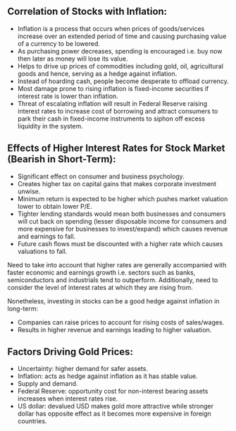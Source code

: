 ## Correlation of Stocks with Inflation:
- Inflation is a process that occurs when prices of goods/services increase over an extended period of time and causing purchasing value of a currency to be lowered.
- As purchasing power decreases, spending is encouraged i.e. buy now then later as money will lose its value.
- Helps to drive up prices of commodities including gold, oil, agricultural goods and hence, serving as a hedge against inflation.
- Instead of hoarding cash, people become desperate to offload currency.
- Most damage prone to rising inflation is fixed-income securities if interest rate is lower than inflation.
- Threat of escalating inflation will result in Federal Reserve raising interest rates to increase cost of borrowing and attract consumers to park their cash in fixed-income instruments to siphon off excess liquidity in the system. 

## Effects of Higher Interest Rates for Stock Market (Bearish in Short-Term):
- Significant effect on consumer and business psychology.
- Creates higher tax on capital gains that makes corporate investment unwise. 
- Minimum return is expected to be higher which pushes market valuation lower to obtain lower P/E.
- Tighter lending standards would mean both businesses and consumers will cut back on spending (lesser disposable income for consumers and more expensive for businesses to invest/expand) which causes revenue and earnings to fall.
- Future cash flows must be discounted with a higher rate which causes valuations to fall.

Need to take into account that higher rates are generally accompanied with faster economic and earnings growth i.e. sectors such as banks, semiconductors and industrials tend to outperform. Additionally, need to consider the level of interest rates at which they are rising from. 

Nonetheless, investing in stocks can be a good hedge against inflation in long-term:
- Companies can raise prices to account for rising costs of sales/wages.
- Results in higher revenue and earnings leading to higher valuation.


## Factors Driving Gold Prices:
- Uncertainty: higher demand for safer assets.
- Inflation: acts as hedge against inflation as it has stable value.
- Supply and demand.
- Federal Reserve: opportunity cost for non-interest bearing assets increases when interest rates rise. 
- US dollar: devalued USD makes gold more attractive while stronger dollar has opposite effect as it becomes more expensive in foreign countries.
